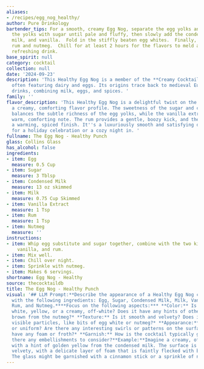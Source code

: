 ```yaml
---
aliases:
- /recipes/egg_nog_healthy/
author: Pure Drinkology
bartender_tips: For a smooth, creamy Egg Nog, separate the egg yolks and whites. Whisk
  the yolks with sugar until pale and fluffy, then slowly add the condensed milk,
  milk, and vanilla.  Fold in the stiffly beaten egg whites.  Finally, stir in the
  rum and nutmeg.  Chill for at least 2 hours for the flavors to meld and for a more
  refreshing drink.
base_spirit: null
category: cocktail
collection: null
date: '2024-09-23'
description: 'This Healthy Egg Nog is a member of the **Creamy Cocktail** family,
  often featuring dairy and eggs. Its origins trace back to medieval European posset
  drinks, combining milk, eggs, and spices. '
family: ''
flavor_description: 'This Healthy Egg Nog is a delightful twist on the classic, offering
  a creamy, comforting flavor profile. The sweetness of the sugar and condensed milk
  balances the subtle richness of the egg yolks, while the vanilla extract adds a
  warm, comforting note. The rum provides a gentle, boozy kick, and the nutmeg creates
  a warming, spiced finish. It''s a luxuriously smooth and satisfying drink, perfect
  for a holiday celebration or a cozy night in. '
fullname: The Egg Nog - Healthy Punch
glass: Collins Glass
has_alcohol: false
ingredients:
- item: Egg
  measure: 0.5 Cup
- item: Sugar
  measure: 3 Tblsp
- item: Condensed Milk
  measure: 13 oz skimmed
- item: Milk
  measure: 0.75 Cup Skimmed
- item: Vanilla Extract
  measure: 1 Tsp
- item: Rum
  measure: 1 Tsp
- item: Nutmeg
  measure: ''
instructions:
- item: Whip egg substitute and sugar together, combine with the two kinds of milk,
    vanilla, and rum.
- item: Mix well.
- item: Chill over night.
- item: Sprinkle with nutmeg.
- item: Makes 6 servings.
shortname: Egg Nog - Healthy
source: thecocktaildb
title: The Egg Nog - Healthy Punch
visual: '## LLM Prompt:**Describe the appearance of a Healthy Egg Nog cocktail, made
  with the following ingredients: Egg, Sugar, Condensed Milk, Milk, Vanilla Extract,
  Rum, and Nutmeg.****Focus on the following aspects:*** **Color:** Is it predominantly
  white, yellow, or a creamy, off-white? Does it have any hints of other colors, like
  brown from the nutmeg?* **Texture:** Is it smooth and velvety? Does it have any
  visible particles, like bits of egg white or nutmeg?* **Appearance:** Is it layered
  or uniform? Are there any interesting swirls or patterns on the surface? Does it
  have any foam or froth?* **Garnish:** How is the cocktail typically garnished? Are
  there any embellishments to consider?**Example:**Imagine a creamy, off-white liquid
  with a hint of golden yellow from the condensed milk. The surface is smooth and
  velvety, with a delicate layer of foam that is faintly flecked with brown nutmeg.
  The glass might be garnished with a cinnamon stick or a sprinkle of nutmeg. '
---
```



